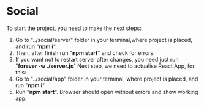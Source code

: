 # Social

To start the project, you need to make the next steps:
1. Go to "../social/server" folder in your terminal,where project is placed, and run "**npm i**".
2. Then, after finish run "**npm start**" and check for errors.
3. If you want not to restart server after changes, you need just run "**forever -w ./server.js**"
Next step, we need to actualise React App, for this:
3. Go to "../social/app" folder in your terminal, where project is placed, and run "**npm i**".
4. Run "**npm start**". Browser should open without errors and show working app.
